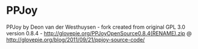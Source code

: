 # PPJoy
PPJoy by Deon van der Westhuysen - fork created from original GPL 3.0 version 0.8.4 - http://glovepie.org/PPJoyOpenSource0.8.4(RENAME).zip @ http://glovepie.org/blog/2011/09/21/ppjoy-source-code/ 
